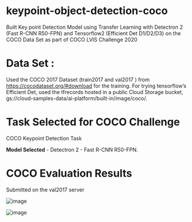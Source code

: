# keypoint-object-detection-coco
Built Key point Detection Model using Transfer Learning with Detectron 2 (Fast R-CNN R50-FPN) and Tensorflow2 (Efficient Det D1/D2/D3) on the COCO Data Set as part of COCO LVIS Challenge 2020 



# Data Set : 
Used the COCO 2017 Dataset (train2017 and val2017 ) from https://cocodataset.org/#download  for the training.
For trying tensorflow’s Efficient Det, used the tfrecords hosted  in a public Cloud Storage bucket, gs://cloud-samples-data/ai-platform/built-in/image/coco/.

# Task Selected for COCO Challenge 
COCO Keypoint Detection Task

**Model Selected** - Detectron 2 - Fast R-CNN R50-FPN.


# COCO Evaluation Results

Submitted on the val2017 server

![image](https://user-images.githubusercontent.com/71346494/142356376-b6c904b5-eeb1-4a2e-8f51-264a4a0ad9b9.png)

![image](https://user-images.githubusercontent.com/71346494/142356464-689a6c57-8aa5-4a95-88c6-2ecf0b3fc61c.png)






